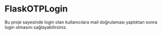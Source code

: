 # FlaskOTPLogin

Bu proje sayesinde login olan kullanıcılara mail doğrulaması yaptıktan sonra login olmasını sağlayabilirsiniz.
